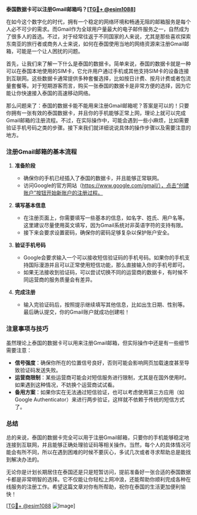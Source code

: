 **泰国数据卡可以注册Gmail邮箱吗？[[TG💪+ @esim1088](https://t.me/s/esim1088)]**

在如今这个数字化的时代，拥有一个稳定的网络环境和畅通无阻的邮箱服务是每个人必不可少的需求。而Gmail作为全球用户量最大的电子邮件服务之一，自然成为了很多人的首选。不过，对于经常往返于不同国家的人来说，尤其是那些喜欢探索东南亚的旅行者或商务人士来说，如何在泰国使用当地的网络资源来注册Gmail邮箱，可能是一个让人困扰的问题。

首先，让我们来了解一下什么是泰国的数据卡。简单来说，泰国的数据卡就是一种可以在泰国本地使用的SIM卡，它允许用户通过手机或其他支持SIM卡的设备连接到互联网。这些数据卡通常提供多种套餐选择，比如按日计费、按月计费或者包流量套餐等。对于短期游客而言，购买一张泰国的数据卡是非常方便的选择，因为它能让你快速接入泰国的高速移动网络。

那么问题来了：泰国的数据卡能不能用来注册Gmail邮箱呢？答案是可以的！只要你拥有一张有效的泰国数据卡，并且你的手机能够正常上网，理论上就可以完成Gmail邮箱的注册流程。不过，在实际操作中，可能会遇到一些小麻烦，比如需要验证手机号码之类的步骤。接下来我们就详细说说具体的操作步骤以及需要注意的地方。

### 注册Gmail邮箱的基本流程

1. **准备阶段**
   - 确保你的手机已经插入了泰国的数据卡，并且能够正常联网。
   - 访问Google的官方网站（https://www.google.com/gmail/），点击“创建账户”按钮开始新账户的注册过程。

2. **填写基本信息**
   - 在注册页面上，你需要填写一些基本的信息，如名字、姓氏、用户名等。这里建议尽量使用英文填写，因为Gmail系统对非英语字符的支持有限。
   - 接下来会要求设置密码，确保你的密码足够复杂以保护账户安全。

3. **验证手机号码**
   - Google会要求输入一个可以接收短信验证码的手机号码。如果你的手机支持国际漫游并且可以正常使用短信功能，那么直接输入你的手机号即可。
   - 如果无法接收到验证码，可以尝试切换不同的运营商的数据卡，有时候不同运营商的服务质量会有差异。

4. **完成注册**
   - 输入完验证码后，按照提示继续填写其他信息，比如出生日期、性别等。最后确认提交，你的Gmail账户就成功创建啦！

### 注意事项与技巧

虽然理论上泰国的数据卡可以用来注册Gmail邮箱，但实际操作中还是有一些细节需要注意：

- **信号强度**：确保你所在的位置信号良好，否则可能会影响网页加载速度甚至导致验证码发送失败。
- **运营商限制**：某些运营商可能会对短信服务进行限制，尤其是在国外使用时。如果遇到这种情况，不妨换个运营商试试看。
- **备用方案**：如果你实在无法通过短信验证，也可以考虑使用第三方应用（如Google Authenticator）来进行两步验证，这样就不依赖于传统的短信方式了。

### 总结

总的来说，泰国的数据卡完全可以用于注册Gmail邮箱，只要你的手机能够稳定地连接到互联网，并且能够正确处理验证码等相关操作。当然，每个人的具体情况可能会有所不同，所以在遇到困难的时候不要灰心，多试几次或者寻求帮助总是能找到解决办法的。

无论你是计划长期居住在泰国还是只是短暂访问，提前准备好一张合适的泰国数据卡都是非常明智的选择。它不仅能让你轻松上网冲浪，还能帮助你顺利完成各种在线服务的注册工作。希望这篇文章对你有所帮助，祝你在泰国的生活更加便利愉快！

[[TG💪+ @esim1088](https://t.me/s/esim1088) ![Image](https://i.postimg.cc/4NQfJmqS/Snipaste-2025-05-13-00-14-12.png)]